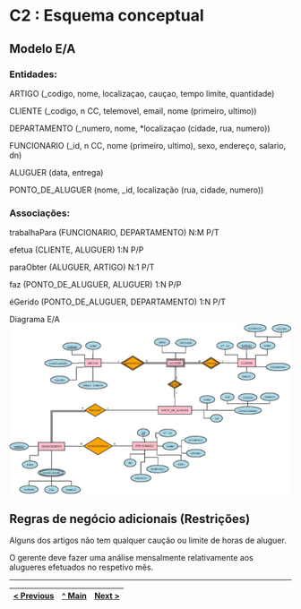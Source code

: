 # C2 : Esquema conceptual

## Modelo E/A

### Entidades:

ARTIGO (_codigo, nome, localizaçao, cauçao, tempo limite, quantidade) 

CLIENTE (_codigo, n CC, telemovel, email, nome (primeiro, ultimo))

DEPARTAMENTO (_numero, nome, *localizaçao (cidade, rua, numero))

FUNCIONARIO (_id, n CC, nome (primeiro, ultimo), sexo, endereço, salario, dn)

ALUGUER (data, entrega)

PONTO_DE_ALUGUER (nome, _id, localização (rua, cidade, numero))

### Associações:

trabalhaPara (FUNCIONARIO, DEPARTAMENTO) N:M  P/T

efetua (CLIENTE, ALUGUER) 1:N  P/P

paraObter (ALUGUER, ARTIGO) N:1  P/T

faz (PONTO_DE_ALUGUER, ALUGUER) 1:N  P/P

éGerido (PONTO_DE_ALUGUER, DEPARTAMENTO) 1:N  P/T






Diagrama E/A 
![An alternative description](images/DiagramaCorrigido22.jpeg)

## Regras de negócio adicionais (Restrições)
Alguns dos artigos não tem qualquer caução ou limite de horas de aluguer.

O gerente deve fazer uma análise mensalmente relativamente aos alugueres efetuados no respetivo mês. 


---
[< Previous](rebd01.md) | [^ Main](https://github.com/tcm-sibd-g07/SIBD07/) | [Next >](rebd03.md)
:--- | :---: | ---: 
